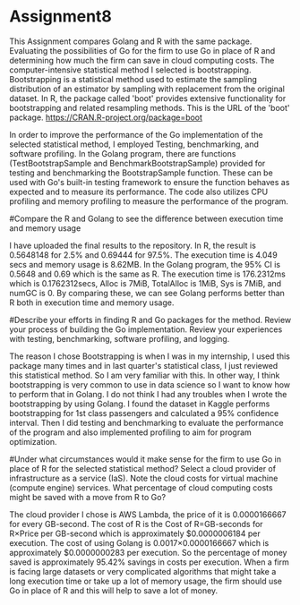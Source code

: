 # Assignment8

This Assignment compares Golang and R with the same package. Evaluating the possibilities of Go for the firm to use Go in place of R and determining how much the firm can save in cloud computing costs. 
The computer-intensive statistical method I selected is bootstrapping. Bootstrapping is a statistical method used to estimate the sampling distribution of an estimator by sampling with replacement from the original dataset. In R, the package called 'boot' provides extensive functionality for bootstrapping and related resampling methods. This is the URL of the 'boot' package.
https://CRAN.R-project.org/package=boot

In order to improve the performance of the Go implementation of the selected statistical method, I employed Testing, benchmarking, and software profiling. In the Golang program,  there are functions (TestBootstrapSample and BenchmarkBootstrapSample) provided for testing and benchmarking the BootstrapSample function. These can be used with Go's built-in testing framework to ensure the function behaves as expected and to measure its performance. The code also utilizes CPU profiling and memory profiling to measure the performance of the program. 

#Compare the R and Golang to see the difference between execution time and memory usage

I have uploaded the final results to the repository. In R, the result is 0.5648148 for 2.5% and 0.69444 for 97.5%. The execution time is 4.049 secs and memory usage is 8.62MB. In the Golang program, the 95% CI is 0.5648 and 0.69 which is the same as R. The execution time is 176.2312ms which is 0.1762312secs, Alloc is 7MiB, TotalAlloc is 1MiB, Sys is 7MiB, and numGC is 0. By comparing these, we can see Golang performs better than R both in execution time and memory usage. 

#Describe your efforts in finding R and Go packages for the method. Review your process of building the Go implementation. Review your experiences with testing, benchmarking, software profiling, and logging.

The reason I chose Bootstrapping is when I was in my internship, I used this package many times and in last quarter's statistical class, I just reviewed this statistical method. So I am very familiar with this. In other way, I think bootstrapping is very common to use in data science so I want to know how to perform that in Golang. 
I do not think I had any troubles when I wrote the bootstrapping by using Golang. I found the dataset in Kaggle performs bootstrapping for 1st class passengers and calculated a 95% confidence interval. Then I did testing and benchmarking to evaluate the performance of the program and also implemented profiling to aim for program optimization. 

#Under what circumstances would it make sense for the firm to use Go in place of R for the selected statistical method? Select a cloud provider of infrastructure as a service (IaS). Note the cloud costs for virtual machine (compute engine) services. What percentage of cloud computing costs might be saved with a move from R to Go?

The cloud provider I chose is AWS Lambda, the price of it is 0.0000166667 for every GB-second. The cost of R is the Cost of R=GB-seconds for R×Price per GB-second which is approximately $0.0000006184 per execution. The cost of using Golang is 0.0017×0.0000166667 which is approximately $0.0000000283 per execution. So the percentage of money saved is approximately 95.42% savings in costs per execution. ​When a firm is facing large datasets or very complicated algorithms that might take a long execution time or take up a lot of memory usage, the firm should use Go in place of R and this will help to save a lot of money. 
